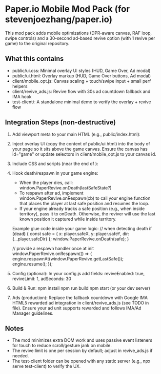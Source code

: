 
# Paper.io Mobile Mod Pack (for stevenjoezhang/paper.io)

This mod pack adds mobile optimizations (DPR-aware canvas, RAF loop, swipe controls) and a 30-second ad-based revive option (with 1 revive per game) to the original repository.

## What this contains
- public/ui.css: Minimal overlay UI styles (HUD, Game Over, Ad modal)
- public/ui.html: Overlay markup (HUD, Game Over buttons, Ad modal)
- client/mobile_opt.js: Canvas scaling + touch/swipe input + small perf helpers
- client/revive_ads.js: Revive flow with 30s ad countdown fallback and IMA hook
- test-client/: A standalone minimal demo to verify the overlay + revive flow

## Integration Steps (non-destructive)
1) Add viewport meta to your main HTML (e.g., public/index.html):
   <meta name="viewport" content="width=device-width, initial-scale=1, maximum-scale=1, user-scalable=no">

2) Inject overlay UI (copy the content of public/ui.html) into the body of your page so it sits above the game canvas. Ensure the canvas has id="game" or update selectors in client/mobile_opt.js to your canvas id.

3) Include CSS and scripts (near the end of </body>):
   <link rel="stylesheet" href="/public/ui.css">
   <script src="/client/mobile_opt.js"></script>
   <script src="/client/revive_ads.js"></script>

4) Hook death/respawn in your game engine:
   - When the player dies, call: window.PaperRevive.onDeath(lastSafeState?)
   - To respawn after ad, implement window.PaperRevive.onRespawn(cb) to call your engine function that places the player at last safe position and resumes the loop.
   - If your engine already tracks a safe position (e.g., when inside territory), pass it to onDeath. Otherwise, the reviver will use the last known position it captured while inside territory.

   Example glue code inside your game logic:
   // when detecting death
   if (dead) {
     const safe = { x: player.safeX, y: player.safeY, dir: {...player.safeDir} };
     window.PaperRevive.onDeath(safe);
   }

   // provide a respawn handler once at init
   window.PaperRevive.onRespawn(() => {
     engine.respawnAt(window.PaperRevive.getLastSafe());
     engine.resume();
   });

5) Config (optional): In your config.js add fields:
   reviveEnabled: true,
   reviveLimit: 1,
   adSeconds: 30

6) Build & Run:
   npm install
   npm run build
   npm start (or your dev server)

7) Ads (production): Replace the fallback countdown with Google IMA HTML5 rewarded ad integration in client/revive_ads.js (see TODO in file). Ensure your ad unit supports rewarded and follows IMA/Ad Manager guidelines.

## Notes
- The mod minimizes extra DOM work and uses passive event listeners for touch to reduce scroll/gesture jank on mobile.
- The revive limit is one per session by default; adjust in revive_ads.js if needed.
- The test-client folder can be opened with any static server (e.g., npx serve test-client) to verify the UX.
